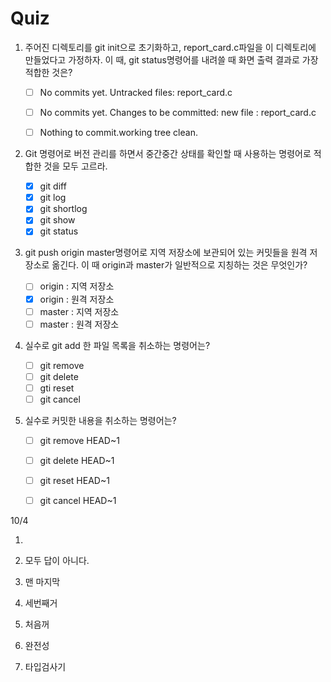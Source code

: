# Quiz

1. 주어진 디렉토리를 git init으로 초기화하고, report_card.c파일을 이 디렉토리에 만들었다고 가정하자. 
   이 때, git status명령어를 내려쓸 때 화면 출력 결과로 가장 적합한 것은?

   - [ ] No commits yet. Untracked files: report_card.c

   - [ ] No commits yet. Changes to be committed: new file : report_card.c

   - [ ] Nothing to commit.working tree clean.

2. Git 명령어로 버전 관리를 하면서 중간중간 상태를 확인할 때 사용하는 명령어로 적합한 것을 모두 고르라.
   - [x] git diff
   - [x] git log
   - [x] git shortlog
   - [x] git show
   - [x] git status
3. git push origin master명령어로 지역 저장소에 보관되어 있는 커밋들을 원격 저장소로 옮긴다. 이 때 origin과 master가 일반적으로 지칭하는 것은 무엇인가?
   - [ ] origin : 지역 저장소
   - [x] origin : 원격 저장소
   - [ ] master : 지역 저장소
   - [ ] master : 원격 저장소
4. 실수로 git add 한 파일 목록을 취소하는 명령어는?
   - [ ] git remove
   - [ ] git delete
   - [ ] gti reset
   - [ ] git cancel
5. 실수로 커밋한 내용을 취소하는 명령어는?
   - [ ] git remove HEAD~1
   - [ ] git delete HEAD~1
   - [ ] git reset HEAD~1
   - [ ] git cancel HEAD~1









10/4

1. 

2. 모두 답이 아니다.
3. 맨 마지막
4. 세번째거
5. 처음꺼
6. 완전성
7. 타입검사기





